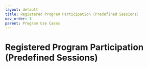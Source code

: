 ```yaml
---
layout: default
title: Registered Program Participation (Predefined Sessions)
nav_order: 1
parent: Program Use Cases
---
```


# Registered Program Participation (Predefined Sessions)
